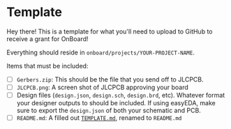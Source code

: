 # Template
Hey there! This is a template for what you'll need to upload to GitHub to receive a grant for OnBoard!

Everything should reside in `onboard/projects/YOUR-PROJECT-NAME`. 

Items that must be included:
- [ ] `Gerbers.zip`: This should be the file that you send off to JLCPCB.
- [ ] `JLCPCB.png`: A screen shot of JLCPCB approving your board
- [ ] Design files (`design.json`, `design.sch`, `design.brd`, etc). Whatever format your designer outputs to should be included. If using easyEDA, make sure to export the `design.json` of both your schematic and PCB.
- [ ] `README.md`: A filled out [`TEMPLATE.md`](./TEMPLATE.md), renamed to `README.md`